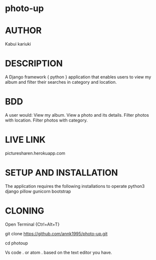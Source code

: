 # photo-up
# AUTHOR
Kabui kariuki

# DESCRIPTION
A Django framework { python } application that enables users to view my album and filter their searches in category and location.

# BDD
A user would:
View my album.
View a photo and its details.
Filter photos with location.
Filter photos with category.

# LIVE LINK
picturesharen.herokuapp.com

# SETUP AND INSTALLATION

The application requires the following installations to operate
python3
django
pillow
gunicorn
bootstrap

# CLONING
Open Terminal {Ctrl+Alt+T}

git clone https://github.com/annk1995/photo-up.git

cd photoup

Vs code . or atom . based on the text editor you have.




